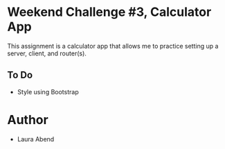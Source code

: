 # Weekend Challenge \#3, Calculator App
This assignment is a calculator app that allows me to practice setting up a server, client, and router(s).

## To Do
- Style using Bootstrap

# Author
- Laura Abend
